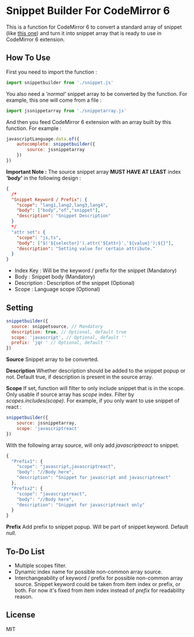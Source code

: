
# Snippet Builder For CodeMirror 6

This is a function for CodeMirror 6 to convert a standard array of snippet (like [this one](https://github.com/capaj/vscode-standardjs-snippets/blob/master/snippets/javascript.json)) and turn it into snippet array that is ready to use in CodeMirror 6 extension.

## How To Use

First you need to import the function :

```javascript
import snippetbuilder from './snippet.js'
```

You also need a *'normal'* snippet array to be converted by the function. For example, this one will come from a file : 

```javascript
import jssnippetarray from './snippetarray.js'
```

And then you feed CodeMirror 6 extension with an array built by this function. For example :

```javascript
javascriptLanguage.data.of({
	autocomplete: snippetbuilder({
		source: jssnippetarray 
	})
})
```
	
**Important Note :** The source snippet array **MUST HAVE AT LEAST**  index ***'body'*** in the following design :

```JSON
{
  /*
  "Snippet Keyword / Prefix": {
    "scope": "lang1,lang2,lang3,lang4",
    "body": ["body","of","snippet"],
    "description": "Snippet Description"
  }
  */
  "attr set": {
    "scope": "js,ts",
    "body": ["$('${selector}').attr('${attr}','${value}');${}"],
    "description": "Setting value for certain attribute."
  }
}
```

 - Index Key : Will be the keyword / prefix for the snippet (Mandatory)
 - Body : Snippet body (Mandatory)
 - Description : Description of the snippet (Optional)
 - Scope : Language scope (Optional)

## Setting


```javascript
snippetbuilder({
  source: snippetsource, // Mandatory
  description: true, // Optional, default true
  scope: 'javascript', // Optional, default ''
  prefix: 'jqr ' // Optional, default ''
})
```

**Source**
Snippet array to be converted. 

**Description** 
Whether description should be added to the snippet popup or not. Default true, if description is present in the source array.

 **Scope**
 If set, function will filter to only include snippet that is in the scope. Only usable if source array has *scope* index. Filter by *scopes.includes(scope)*.
 For example, if you only want to use snippet of react :
 
```javascript
snippetbuilder({
	source: jssnippetarray,
	scope: 'javascriptreact'
})
```

With the following array source, will only add *javascriptreact* to snippet.

```javascript
{
  "Prefix1": {
    "scope": "javascript,javascriptreact",
    "body": "//Body here",
    "description": "Snippet for javascript and javascriptreact"
  },
  "Prefix2": {
    "scope": "javascriptreact",
    "body": "//Body here",
    "description": "Snippet for javascriptreact only"
  }
}
```

 **Prefix**
Add prefix to snippet popup. Will be part of snippet keyword. Default *null*.

## To-Do List

 - Multiple scopes filter.
 - Dynamic index name for possible non-common array source.
 - Interchangeability of keyword / prefix for possible non-common array source. Snippet keyword could be taken from item index or prefix, or both. For now it's fixed from item index instead of *prefix* for readability reason.

## License

MIT